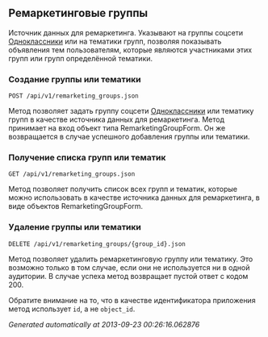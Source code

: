 ## Ремаркетинговые группы
Источник данных для ремаркетинга. Указывают на группы
соцсети [Одноклассники](http://odnoklassniki.ru/) или на тематики групп,
позволяя показывать объявления тем пользователям, которые являются
участниками этих групп или групп определённой тематики.

### Создание группы или тематики
`POST /api/v1/remarketing_groups.json`

Метод позволяет задать группу соцсети
[Одноклассники](http://odnoklassniki.ru/) или тематику групп в качестве
источника данных для ремаркетинга. Метод принимает на вход объект типа
RemarketingGroupForm. Он же возвращается в случае успешного добавления
группы или тематики.


### Получение списка групп или тематик
`GET /api/v1/remarketing_groups.json`

Метод позволяет получить список всех групп и тематик, которые можно
использовать в качестве источника данных для ремаркетинга, в виде объектов
RemarketingGroupForm.


### Удаление группы или тематики
`DELETE /api/v1/remarketing_groups/{group_id}.json`

Метод позволяет удалить ремаркетинговую группу или тематику.
Это возможно только в том случае, если они не используется ни в одной
аудитории. В случае успеха метод возвращает пустой ответ с кодом 200.

Обратите внимание на то, что в качестве идентификатора приложения метод
использует `id`, а не `object_id`.

*Generated automatically at 2013-09-23 00:26:16.062876*
